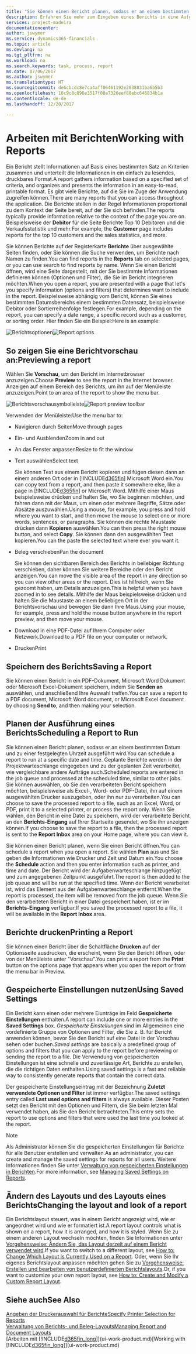 ```yaml
---
title: "Sie können einen Bericht planen, sodass er an einem bestimmten Datum und zu einer festgelegten Uhrzeit ausgeführt wird | Microsoft Docs"
description: Erfahren Sie mehr zum Eingeben eines Berichts in eine Aufgabenwarteschlange und das Planen der Verarbeitung an einem bestimmten Datum und Uhrzeit.
services: project-madeira
documentationcenter: 
author: jswymer
ms.service: dynamics365-financials
ms.topic: article
ms.devlang: na
ms.tgt_pltfrm: na
ms.workload: na
ms.search.keywords: task, process, report
ms.date: 07/06/2017
ms.author: jswymer
ms.translationtype: HT
ms.sourcegitcommit: de6cbcdc8e7ca4aff06461192e2038831ba6b5b3
ms.openlocfilehash: 16c9c8c896e3517f08a7326eef88ebc646834b1a
ms.contentlocale: de-de
ms.lasthandoff: 12/20/2017

---
```

# <a name="working-with-reports"></a><span data-ttu-id="593c0-103">Arbeiten mit Berichten</span><span class="sxs-lookup"><span data-stu-id="593c0-103">Working with Reports</span></span>
<span data-ttu-id="593c0-104">Ein Bericht stellt Informationen auf Basis eines bestimmten Satz an Kriterien zusammen und unterteilt die Informationen in ein einfach zu lesendes, druckbares Format.</span><span class="sxs-lookup"><span data-stu-id="593c0-104">A report gathers information based on a specified set of criteria, and organizes and presents the information in an easy-to-read, printable format.</span></span> <span data-ttu-id="593c0-105">Es gibt viele Berichte, auf die Sie im Zuge der Anwendung zugreifen können.</span><span class="sxs-lookup"><span data-stu-id="593c0-105">There are many reports that you can access throughout the application.</span></span> <span data-ttu-id="593c0-106">Die Berichte stellen in der Regel Informationen proportional zu dem Kontext der Seite bereit, auf der Sie sich befinden.</span><span class="sxs-lookup"><span data-stu-id="593c0-106">The reports typically provide information relative to the context of the page you are on.</span></span> <span data-ttu-id="593c0-107">Beispielsweise der **Debitor** für die Seite Berichte Top 10 Debitoren und die Verkaufsstatistik und mehr.</span><span class="sxs-lookup"><span data-stu-id="593c0-107">For example, the **Customer** page includes reports for the top 10 customers and the sales statistics, and more.</span></span>

<span data-ttu-id="593c0-108">Sie können Berichte auf der Registerkarte **Berichte** über ausgewählte Seiten finden, oder Sie können die Suche verwenden, um Berichte nach Namen zu finden.</span><span class="sxs-lookup"><span data-stu-id="593c0-108">You can find reports in the **Reports** tab on selected pages, or you can use search to find reports by name.</span></span> <span data-ttu-id="593c0-109">Wenn Sie einen Bericht öffnen, wird eine Seite dargestellt, mit der Sie bestimmte Informationen definieren können (Optionen und Filter), die Sie im Bericht integrieren möchten.</span><span class="sxs-lookup"><span data-stu-id="593c0-109">When you open a report, you are presented with a page that let's you specify information (options and filters) that determines want to include in the report.</span></span> <span data-ttu-id="593c0-110">Beispielsweise abhängig vom Bericht, können Sie eines bestimmten Datumsbereichs einem bestimmten Datensatz, beispielsweise Debitor oder Sortierreihenfolge festlegen.</span><span class="sxs-lookup"><span data-stu-id="593c0-110">For example, depending on the report, you can specify a date range, a specific record such as a customer, or sorting order.</span></span> <span data-ttu-id="593c0-111">Hier finden Sie ein Beispiel:</span><span class="sxs-lookup"><span data-stu-id="593c0-111">Here is an example:</span></span>

<span data-ttu-id="593c0-112">![Berichtsoptionen](media/report_options.png "Berichtsoptionen")</span><span class="sxs-lookup"><span data-stu-id="593c0-112">![Report options](media/report_options.png "Report options")</span></span>

## <a name="previewing-a-report"></a><span data-ttu-id="593c0-113">So zeigen Sie eine Berichtvorschau an:</span><span class="sxs-lookup"><span data-stu-id="593c0-113">Previewing a report</span></span>
<span data-ttu-id="593c0-114">Wählen Sie **Vorschau**, um den Bericht im Internetbrowser anzuzeigen.</span><span class="sxs-lookup"><span data-stu-id="593c0-114">Choose **Preview** to see the report in the Internet browser.</span></span> <span data-ttu-id="593c0-115">Anzeigen auf einem Bereich des Berichts, um ihn auf der Menüleiste anzuzeigen.</span><span class="sxs-lookup"><span data-stu-id="593c0-115">Point to an area of the report to show the menu bar.</span></span>  

<span data-ttu-id="593c0-116">![Berichtsvorschausymbolleiste](media/report_viewer.png "Berichtsvorschausymbolleiste")</span><span class="sxs-lookup"><span data-stu-id="593c0-116">![Report preview toolbar](media/report_viewer.png "Report preview toolbar")</span></span>

<span data-ttu-id="593c0-117">Verwenden der Menüleiste:</span><span class="sxs-lookup"><span data-stu-id="593c0-117">Use the menu bar to:</span></span>

-   <span data-ttu-id="593c0-118">Navigieren durch Seiten</span><span class="sxs-lookup"><span data-stu-id="593c0-118">Move through pages</span></span>
-   <span data-ttu-id="593c0-119">Ein- und Ausblenden</span><span class="sxs-lookup"><span data-stu-id="593c0-119">Zoom in and out</span></span>
-   <span data-ttu-id="593c0-120">An das Fenster anpassen</span><span class="sxs-lookup"><span data-stu-id="593c0-120">Resize to fit the window</span></span>
-   <span data-ttu-id="593c0-121">Text auswählen</span><span class="sxs-lookup"><span data-stu-id="593c0-121">Select text</span></span>

    <span data-ttu-id="593c0-122">Sie können Text aus einem Bericht kopieren und fügen diesen dann an einem anderen Ort oder in [!INCLUDE[d365fin](includes/d365fin_md.md)] Microsoft Word ein.</span><span class="sxs-lookup"><span data-stu-id="593c0-122">You can copy text from a report, and then paste it somewhere else, like a page in [!INCLUDE[d365fin](includes/d365fin_md.md)] or Microsoft Word.</span></span>  <span data-ttu-id="593c0-123">Mithilfe einer Maus beispielsweise drücken und halten Sie, wo Sie beginnen möchten, und fahren dann mit der Maus, um einen oder mehrere Begriffe, Sätze oder Absätze auszuwählen.</span><span class="sxs-lookup"><span data-stu-id="593c0-123">Using a mouse, for example, you press and hold where you want to start, and then move the mouse to select one or more words, sentences, or paragraphs.</span></span> <span data-ttu-id="593c0-124">Sie können die rechte Maustaste drücken dann **Kopieren** auswählen.</span><span class="sxs-lookup"><span data-stu-id="593c0-124">You can then press the right mouse button, and select **Copy**.</span></span> <span data-ttu-id="593c0-125">Sie können dann den ausgewählten Text kopieren.</span><span class="sxs-lookup"><span data-stu-id="593c0-125">You can the paste the selected text where ever you want it.</span></span>
-   <span data-ttu-id="593c0-126">Beleg verschieben</span><span class="sxs-lookup"><span data-stu-id="593c0-126">Pan the document</span></span>

    <span data-ttu-id="593c0-127">Sie können den sichtbaren Bereich des Berichts in beliebiger Richtung verschieben, daher können Sie weitere Bereiche oder den Bericht anzeigen.</span><span class="sxs-lookup"><span data-stu-id="593c0-127">You can move the visible area of the report in any direction so you can view other areas or the report.</span></span> <span data-ttu-id="593c0-128">Dies ist hilfreich, wenn Sie gezoomt haben, um Details anzuzeigen.</span><span class="sxs-lookup"><span data-stu-id="593c0-128">This is helpful when you have zoomed in to see details.</span></span>  <span data-ttu-id="593c0-129">Mithilfe der Maus beispielsweise drücken und halten Sie die Maustaste an einem beliebigen Ort in der Berichtsvorschau und bewegen Sie dann Ihre Maus.</span><span class="sxs-lookup"><span data-stu-id="593c0-129">Using your mouse, for example, press and hold the mouse button anywhere in the report preview, and then move your mouse.</span></span>

-   <span data-ttu-id="593c0-130">Download in eine PDF-Datei auf Ihrem Computer oder Netzwerk.</span><span class="sxs-lookup"><span data-stu-id="593c0-130">Download to a PDF file on your computer or network.</span></span>
-   <span data-ttu-id="593c0-131">Drucken</span><span class="sxs-lookup"><span data-stu-id="593c0-131">Print</span></span>


## <a name="saving-a-report"></a><span data-ttu-id="593c0-132">Speichern des Berichts</span><span class="sxs-lookup"><span data-stu-id="593c0-132">Saving a Report</span></span>
<span data-ttu-id="593c0-133">Sie können einen Bericht in ein PDF-Dokument, Microsoft Word Dokument oder Microsoft Excel-Dokument speichern, indem Sie **Senden an** auswählen, und anschließend Ihre Auswahl treffen.</span><span class="sxs-lookup"><span data-stu-id="593c0-133">You can save a report to a PDF document, Microsoft Word document, or Microsoft Excel document by choosing **Send to**, and then making your selection.</span></span>

## <a name="ScheduleReport"></a> <span data-ttu-id="593c0-134">Planen der Ausführung eines Berichts</span><span class="sxs-lookup"><span data-stu-id="593c0-134">Scheduling a Report to Run</span></span>
<span data-ttu-id="593c0-135">Sie können einen Bericht planen, sodass er an einem bestimmten Datum und zu einer festgelegten Uhrzeit ausgeführt wird.</span><span class="sxs-lookup"><span data-stu-id="593c0-135">You can schedule a report to run at a specific date and time.</span></span> <span data-ttu-id="593c0-136">Geplante Berichte werden in der Projektwarteschlange eingegeben und zu der geplanten Zeit verarbeitet, wie vergleichbare andere Aufträge auch.</span><span class="sxs-lookup"><span data-stu-id="593c0-136">Scheduled reports are entered in the job queue and processed at the scheduled time, similar to other jobs.</span></span> <span data-ttu-id="593c0-137">Sie können auswählen, ob Sie den verarbeiteten Bericht speichern möchten, beispielsweise als Excel-, Word- oder PDF-Datei, ihn auf einem ausgewählten Drucker auszugeben, oder ihn nur zu verarbeiten.</span><span class="sxs-lookup"><span data-stu-id="593c0-137">You can choose to save the processed report to a file, such as an Excel, Word, or PDF, print it to a selected printer, or process the report only.</span></span> <span data-ttu-id="593c0-138">Wenn Sie wählen, den Bericht in eine Datei zu speichern, wird der verarbeitete Bericht an den **Berichts-Eingang** auf Ihrer Startseite gesendet, wo Sie ihn anzeigen können.</span><span class="sxs-lookup"><span data-stu-id="593c0-138">If you choose to save the report to a file, then the processed report is sent to the **Report Inbox** area on your Home page, where you can view it.</span></span>

<span data-ttu-id="593c0-139">Sie können einen Bericht planen, wenn Sie einen Bericht öffnen.</span><span class="sxs-lookup"><span data-stu-id="593c0-139">You can schedule a report when you open a report.</span></span> <span data-ttu-id="593c0-140">Sie wählen **Plan** aus und Sie geben die Informationen wie Drucker und Zeit und Datum ein.</span><span class="sxs-lookup"><span data-stu-id="593c0-140">You choose the **Schedule** action and then you enter information such as printer, and time and date.</span></span> <span data-ttu-id="593c0-141">Der Bericht wird der Aufgabenwarteschlange hinzugefügt und zum angegebenen Zeitpunkt ausgeführt.</span><span class="sxs-lookup"><span data-stu-id="593c0-141">The report is then added to the job queue and will be run at the specified time.</span></span> <span data-ttu-id="593c0-142">Wenn der Bericht verarbeitet ist, wird das Element aus der Aufgabenwarteschlange entfernt.</span><span class="sxs-lookup"><span data-stu-id="593c0-142">When the report is processed, the item will be removed from the job queue.</span></span> <span data-ttu-id="593c0-143">Wenn Sie den verarbeiteten Bericht in einer Datei gespeichert haben, ist er im **Berichts-Eingang** verfügbar.</span><span class="sxs-lookup"><span data-stu-id="593c0-143">If you saved the processed report to a file, it will be available in the **Report Inbox** area.</span></span>

## <a name="PrintReport"></a><span data-ttu-id="593c0-144">Berichte drucken</span><span class="sxs-lookup"><span data-stu-id="593c0-144">Printing a Report</span></span>
<span data-ttu-id="593c0-145">Sie können einen Bericht über die Schaltfläche **Drucken** auf der Optionsseite ausdrucken, die erscheint, wenn Sie den Bericht öffnen, oder von der Menüleiste unter "Vorschau".</span><span class="sxs-lookup"><span data-stu-id="593c0-145">You can print a report from the **Print** button on the options page that appears when you open the report or from the menu bar in Preview.</span></span>

## <a name="using-saved-settings"></a><span data-ttu-id="593c0-146">Gespeicherte Einstellungen nutzen</span><span class="sxs-lookup"><span data-stu-id="593c0-146">Using Saved Settings</span></span>
<span data-ttu-id="593c0-147">Ein Bericht kann einen oder mehrere Eiunträge im Feld **Gespeicherte Einstellungen** enthalten.</span><span class="sxs-lookup"><span data-stu-id="593c0-147">A report can include one or more entries in the **Saved Settings** box.</span></span> <span data-ttu-id="593c0-148">*Gespeicherte Einstellungen* sind im Allgemeinen eine vordefinierte Gruppe von Optionen und Filter, die Sie z. B. für Bericht anwenden können, bevor Sie den Bericht auf eine Datei in der Vorschau sehen oder buchen.</span><span class="sxs-lookup"><span data-stu-id="593c0-148">*Saved settings* are basically a predefined group of options and filters that you can apply to the report before previewing or sending the report to a file.</span></span> <span data-ttu-id="593c0-149">Die Verwendung von gespeicherten Einstellungen ist eine schnelle und zuverlässige Art, Berichte zu erstellen, die die richtigen Daten enthalten.</span><span class="sxs-lookup"><span data-stu-id="593c0-149">Using saved settings is a fast and reliable way to consistently generate reports that contain the correct data.</span></span>

<span data-ttu-id="593c0-150">Der gespeicherte Einstellungseintrag mit der Bezeichnung **Zuletzt verwendete Optionen und Filter** ist immer verfügbar.</span><span class="sxs-lookup"><span data-stu-id="593c0-150">The saved settings entry called **Last used options and filters** is always available.</span></span> <span data-ttu-id="593c0-151">Dieser Posten setzt den Bericht mit den Optionen und Filtern, die Sie beim letzten Mal verwendet haben, als Sie den Bericht betrachteten.</span><span class="sxs-lookup"><span data-stu-id="593c0-151">This entry sets the report to use options and filters that were used the last time you looked at the report.</span></span>

>[!NOTE]
><span data-ttu-id="593c0-152">Als Administrator können Sie die gespeicherten Einstellungen für Berichte für alle Benutzer erstellen und verwalten.</span><span class="sxs-lookup"><span data-stu-id="593c0-152">As an administrator, you can create and manage the saved settings for reports for all users.</span></span> <span data-ttu-id="593c0-153">Weitere Informationen finden Sie unter [Verwaltung von gespeicherten Einstellungen in Berichten](reports-saving-reusing-settings.md).</span><span class="sxs-lookup"><span data-stu-id="593c0-153">For more information, see [Managing Saved Settings on Reports](reports-saving-reusing-settings.md).</span></span>

## <a name="changing-the-layout-and-look-of-a-report"></a><span data-ttu-id="593c0-154">Ändern des Layouts und des Layouts eines Berichts</span><span class="sxs-lookup"><span data-stu-id="593c0-154">Changing the layout and look of a report</span></span>
<span data-ttu-id="593c0-155">Ein Berichtslayout steuert, was in einem Bericht angezeigt wird, wie er angeordnet wird und wie er formatiert ist.</span><span class="sxs-lookup"><span data-stu-id="593c0-155">A report layout controls what is shown on a report, how it is arranged, and how it is styled.</span></span> <span data-ttu-id="593c0-156">Wenn Sie zu einem anderen Layout wechseln möchten, finden Sie Informationen unter [Vorgehensweise: Ändern Sie, das Layout derzeit auf einem Bericht verwendet wird](ui-how-change-layout-currently-used-report.md).</span><span class="sxs-lookup"><span data-stu-id="593c0-156">If you want to switch to a different layout, see [How to: Change Which Layout is Currently Used on a Report](ui-how-change-layout-currently-used-report.md).</span></span> <span data-ttu-id="593c0-157">Oder, wenn Sie Ihr eigenes Berichtslayout anpassen möchten gehen Sie zu [Vorgehensweise: Erstellen und bearbeiten von benutzerdefinierten Berichtslayouts](ui-how-create-custom-report-layout.md).</span><span class="sxs-lookup"><span data-stu-id="593c0-157">Or, if you want to customize your own report layout, see [How to: Create and Modify a Custom Report Layout](ui-how-create-custom-report-layout.md).</span></span>

## <a name="see-also"></a><span data-ttu-id="593c0-158">Siehe auch</span><span class="sxs-lookup"><span data-stu-id="593c0-158">See Also</span></span>
[<span data-ttu-id="593c0-159">Angeben der Druckerauswahl für Berichte</span><span class="sxs-lookup"><span data-stu-id="593c0-159">Specify Printer Selection for Reports</span></span>](ui-specify-printer-selection-reports.md)  
[<span data-ttu-id="593c0-160">Verwaltung von Berichts- und Beleg-Layouts</span><span class="sxs-lookup"><span data-stu-id="593c0-160">Managing Report and Document Layouts</span></span>](ui-manage-report-layouts.md)  
<span data-ttu-id="593c0-161">[Arbeiten mit [!INCLUDE[d365fin_long](includes/d365fin_long_md.md)]](ui-work-product.md)</span><span class="sxs-lookup"><span data-stu-id="593c0-161">[Working with [!INCLUDE[d365fin_long](includes/d365fin_long_md.md)]](ui-work-product.md)</span></span>

